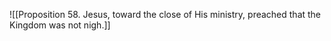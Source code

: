 ![[Proposition 58. Jesus, toward the close of His ministry, preached that the Kingdom was not nigh.]]